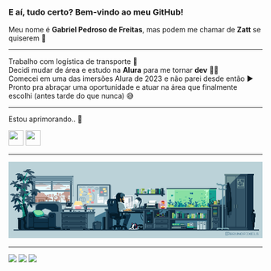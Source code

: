 ### E aí, tudo certo? Bem-vindo ao meu GitHub!  
Meu nome é **Gabriel Pedroso de Freitas**,  mas podem me chamar de **Zatt** se quiserem 🤝
***
Trabalho com logística de transporte 🚛  
Decidi mudar de área e estudo na **Alura** para me tornar **dev** 🧑‍💻  
Comecei em uma das imersões Alura de 2023 e não parei desde então ▶️  
Pronto pra abraçar uma oportunidade e atuar na área que finalmente escolhi (antes tarde do que nunca) 😅
***
Estou aprimorando.. 🔨  

<img src="https://cdn.jsdelivr.net/gh/devicons/devicon@latest/icons/javascript/javascript-plain.svg" width="30" height="30"> <img src="https://cdn.jsdelivr.net/gh/devicons/devicon@latest/icons/csharp/csharp-original.svg" width="30" height="30">
***
<img src = "banner.gif" width = "1050px">

***
<div>
<a href="https://www.linkedin.com/in/freitasgabb7" target="_blank"><img loading="lazy" src="https://img.shields.io/badge/-LinkedIn-%230077B5?style=for-the-badge&logo=linkedin&logoColor=white" target="_blank"></a> 
<a href="https://instagram.com/freitasgabb" target="_blank"><img loading="lazy" src="https://img.shields.io/badge/-Instagram-%23E4405F?style=for-the-badge&logo=instagram&logoColor=white" target="_blank"></a>
<a href="https://www.twitch.tv/zatt" target="_blank"><img loading="lazy" src="https://img.shields.io/badge/Twitch-9146FF?style=for-the-badge&logo=twitch&logoColor=white" target="_blank"></a>  
</div>

